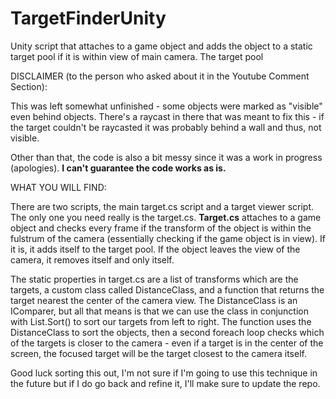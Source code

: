 # TargetFinderUnity
Unity script that attaches to a game object and adds the object to a static target pool if it is within view of main camera. The target pool

DISCLAIMER (to the person who asked about it in the Youtube Comment Section):

This was left somewhat unfinished - some objects were marked as "visible" even behind objects. There's a raycast in there that was meant to fix this - if the target couldn't be raycasted it was probably behind a wall and thus, not visible.

Other than that, the code is also a bit messy since it was a work in progress (apologies). **I can't guarantee the code works as is.**

WHAT YOU WILL FIND:

There are two scripts, the main target.cs script and a target viewer script. The only one you need really is the target.cs. **Target.cs** attaches to a game object and checks every frame if the transform of the object is within the fulstrum of the camera (essentially checking if the game object is in view). If it is, it adds itself to the target pool. If the object leaves the view of the camera, it removes itself and only itself.

The static properties in target.cs are a list of transforms which are the targets, a custom class called DistanceClass, and a function that returns the target nearest the center of the camera view. The DistanceClass is an IComparer, but all that means is that we can use the class in conjunction with List.Sort() to sort our targets from left to right. The function uses the DistanceClass to sort the objects, then a second foreach loop checks which of the targets is closer to the camera - even if a target is in the center of the screen, the focused target will be the target closest to the camera itself.

Good luck sorting this out, I'm not sure if I'm going to use this technique in the future but if I do go back and refine it, I'll make sure to update the repo.
